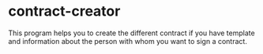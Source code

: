 # contract-creator
This program helps you to create the different contract if you have template and information about the person with whom you want to sign a contract.
